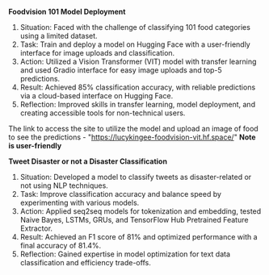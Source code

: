 **Foodvision 101 Model Deployment**
1. Situation: Faced with the challenge of classifying 101 food categories using a limited dataset.
2. Task: Train and deploy a model on Hugging Face with a user-friendly interface for image uploads and classification.
3. Action: Utilized a Vision Transformer (VIT) model with transfer learning and used Gradio interface for easy image uploads and top-5 predictions.
4. Result: Achieved 85% classification accuracy, with reliable predictions via a cloud-based interface on Hugging Face.
5. Reflection: Improved skills in transfer learning, model deployment, and creating accessible tools for non-technical users.

The link to access the site to utilize the model and upload an image of food to see the predictions - "https://lucykingee-foodvision-vit.hf.space/" **Note is user-friendly**



**Tweet Disaster or not a Disaster Classification**
1. Situation: Developed a model to classify tweets as disaster-related or not using NLP techniques.
2. Task: Improve classification accuracy and balance speed by experimenting with various models.
3. Action: Applied seq2seq models for tokenization and embedding, tested Naive Bayes, LSTMs, GRUs, and TensorFlow Hub Pretrained Feature Extractor.
4. Result: Achieved an F1 score of 81% and optimized performance with a final accuracy of 81.4%.
5. Reflection: Gained expertise in model optimization for text data classification and efficiency trade-offs.
